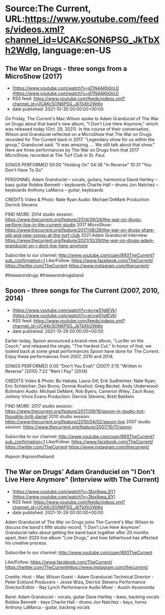 # Source:The Current, URL:https://www.youtube.com/feeds/videos.xml?channel_id=UCAKcSON6PSG_JkTbXh2WdIg, language:en-US

## The War on Drugs - three songs from a MicroShow (2017)
 - [https://www.youtube.com/watch?v=d7iN4AKb0oU](https://www.youtube.com/watch?v=d7iN4AKb0oU)
 - RSS feed: https://www.youtube.com/feeds/videos.xml?channel_id=UCAKcSON6PSG_JkTbXh2WdIg
 - date published: 2021-10-30 00:00:00+00:00

On Friday, The Current's Mac Wilson spoke to Adam Granduciel of The War on Drugs about that band's new album, "I Don't Live Here Anymore," which was released today (Oct. 29, 2021). In the course of their conversation, Wilson and Granduciel reflected on a MicroShow that The War on Drugs recorded for The Current back in 2017. "Legendary show for us within the group," Granduciel said. "It was amazing. … We still talk about that show."
Here are three performances by The War on Drugs from that 2017 MicroShow, recorded at The Turf Club in St. Paul. 

SONGS PERFORMED
00:00 "Holding On"
04:38 "In Reverse"
10:31 "You Don't Have To Go"

PERSONNEL
Adam Granduciel – vocals, guitars, harmonica
David Hartley – bass guitar
Robbie Bennett – keyboards
Charlie Hall – drums
Jon Natchez – keyboards 
Anthony LaMarca – guitar, keyboards 

CREDITS
Video & Photo: Nate Ryan
Audio: Michael DeMark
Production: Derrick Stevens

FIND MORE:
2014 studio session: https://www.thecurrent.org/feature/2014/09/24/the-war-on-drugs-perform-live-in-the-current-studio
2017 MicroShow: https://www.thecurrent.org/feature/2017/08/28/the-war-on-drugs-share-old-and-new-songs-at-the-turf-club
2021 Adam Granduciel interview:
https://www.thecurrent.org/feature/2021/10/29/the-war-on-drugs-adam-granduciel-on-i-dont-live-here-anymore

Subscribe to our channel:
http://www.youtube.com/user/893TheCurrent?sub_confirmation=1
Like/Follow:
https://www.facebook.com/TheCurrent/
https://twitter.com/TheCurrent
https://www.instagram.com/thecurrent/

#thewarondrugs #thewarondrugsband

## Spoon - three songs for The Current (2007, 2010, 2014)
 - [https://www.youtube.com/watch?v=ecyw51gtEVk](https://www.youtube.com/watch?v=ecyw51gtEVk)
 - RSS feed: https://www.youtube.com/feeds/videos.xml?channel_id=UCAKcSON6PSG_JkTbXh2WdIg
 - date published: 2021-10-29 00:00:00+00:00

Earlier today, Spoon announced a brand-new album, "Lucifer on the Couch," and released the single, "The Hardest Cut." In honor of that, we looked back at some great performances Spoon have done for The Current. Enjoy these performances from 2007, 2010 and 2014. 

SONGS PERFORMED
0:00 "Don't You Evah" (2007)
3:15 "Written in Reverse" (2010)
7:22 "Rent I Pay" (2014)

CREDITS
Video & Photo: Bo Hakala; Laura Gill; Erik Sudheimer; Nate Ryan; Eric Schleicher; Dan Bruns; Donnie Koshiol; Greg Beckel; Andy Underwood-Bultmann
Audio: Michael DeMark; Rob Byers; Cameron Wiley; Zach Rose; Johnny Vince Evans
Production: Derrick Stevens; Brett Baldwin

FIND MORE:
2017 studio session: https://www.thecurrent.org/feature/2017/09/16/spoon-in-studio-hot-thoughts-britt-daniel
2010 studio session: https://www.thecurrent.org/feature/2010/04/02/spoon-live
2007 studio session:
https://www.thecurrent.org/feature/2007/10/11/spoon

Subscribe to our channel:
http://www.youtube.com/user/893TheCurrent?sub_confirmation=1
Like/Follow:
https://www.facebook.com/TheCurrent/
https://twitter.com/TheCurrent
https://www.instagram.com/thecurrent/

#spoon #spoontheband

## The War on Drugs' Adam Granduciel on "I Don't Live Here Anymore" (Interview with The Current)
 - [https://www.youtube.com/watch?v=3bjxIbwa_6Y](https://www.youtube.com/watch?v=3bjxIbwa_6Y)
 - RSS feed: https://www.youtube.com/feeds/videos.xml?channel_id=UCAKcSON6PSG_JkTbXh2WdIg
 - date published: 2021-10-29 00:00:00+00:00

Adam Granduciel of The War on Drugs joins The Current's Mac Wilson to discuss the band's fifth studio record, "I Don't Live Here Anymore". Granduciel talks about getting the band back together after 20 months apart, their 2020 live album "Live Drugs," and how fatherhood has affected his creative process.

Subscribe to our channel:
http://www.youtube.com/user/893TheCurrent

Like/Follow:
https://www.facebook.com/TheCurrent/​​​​
https://twitter.com/TheCurrent​​​​
https://www.instagram.com/thecurrent/

Credits:
Host - Mac Wilson
Guest - Adam Granduciel
Technical Director - Peter Ecklund
Producers - Jesse Wiza, Derrick Stevens
Performance Director/Editor - Ray Lynch
Performance Audio Mixer - Austin Asvanonda 

Band:
Adam Granduciel - vocals, guitar
Dave Hartley - bass, backing vocals
Robbie Bennett - keys
Charlie Hall - drums
Jon Natchez - keys, horns
Anthony LaMarca - guitar, backing vocals

